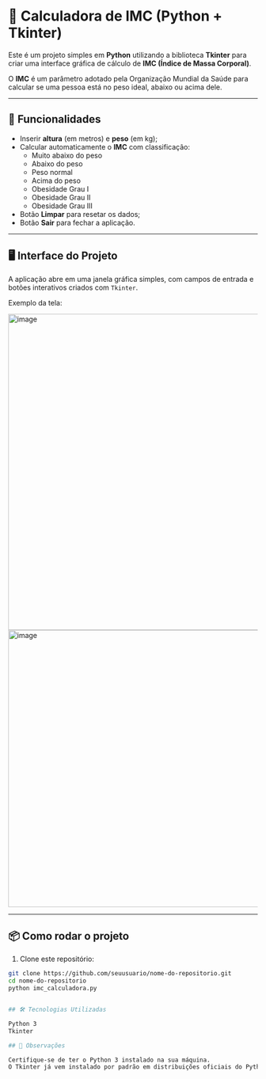 # 🧮 Calculadora de IMC (Python + Tkinter)

Este é um projeto simples em **Python** utilizando a biblioteca **Tkinter** para criar uma interface gráfica de cálculo de **IMC (Índice de Massa Corporal)**.  

O **IMC** é um parâmetro adotado pela Organização Mundial da Saúde para calcular se uma pessoa está no peso ideal, abaixo ou acima dele.

---

## 🚀 Funcionalidades

- Inserir **altura** (em metros) e **peso** (em kg);
- Calcular automaticamente o **IMC** com classificação:
  - Muito abaixo do peso  
  - Abaixo do peso  
  - Peso normal  
  - Acima do peso  
  - Obesidade Grau I  
  - Obesidade Grau II  
  - Obesidade Grau III  
- Botão **Limpar** para resetar os dados;
- Botão **Sair** para fechar a aplicação.

---

## 🖥️ Interface do Projeto

A aplicação abre em uma janela gráfica simples, com campos de entrada e botões interativos criados com `Tkinter`.  

Exemplo da tela:  

<img width="778" height="639" alt="image" src="https://github.com/user-attachments/assets/bc8c31e9-3b97-433c-8505-1ce61f12c511" />
<img width="731" height="560" alt="image" src="https://github.com/user-attachments/assets/08390799-d6bd-4b9a-b423-f8ce9e7a6ebc" />




---

## 📦 Como rodar o projeto

1. Clone este repositório:

```bash
git clone https://github.com/seuusuario/nome-do-repositorio.git
cd nome-do-repositorio
python imc_calculadora.py


## 🛠️ Tecnologias Utilizadas

Python 3
Tkinter

## 📌 Observações

Certifique-se de ter o Python 3 instalado na sua máquina.
O Tkinter já vem instalado por padrão em distribuições oficiais do Python.
